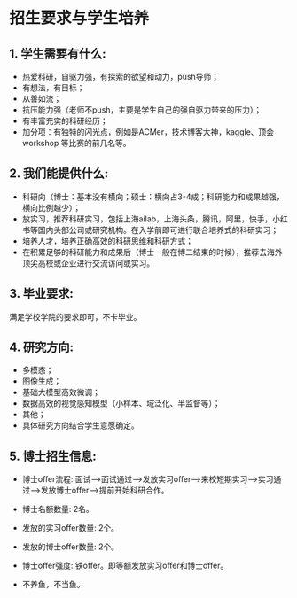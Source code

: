 # 招生要求与学生培养

## 1. 学生需要有什么:

- 热爱科研，自驱力强，有探索的欲望和动力，push导师；
- 有想法，有目标；
- 从善如流；
- 抗压能力强（老师不push，主要是学生自己的强自驱力带来的压力）；
- 有丰富充实的科研经历；
- 加分项：有独特的闪光点，例如是ACMer，技术博客大神，kaggle、顶会 workshop 等比赛的前几名等。
 
## 2. 我们能提供什么:

- 科研向（博士：基本没有横向；硕士：横向占3-4成；科研能力和成果越强，横向比例越少）；
- 放实习，推荐科研实习，包括上海ailab，上海头条，腾讯，阿里，快手，小红书等国内头部公司或研究机构。在入学前即可进行联合培养式的科研实习；
- 培养人才，培养正确高效的科研思维和科研方式；
- 在积累足够的科研能力和成果后（博士一般在博二结束的时候），推荐去海外顶尖高校或企业进行交流访问或实习。

## 3. 毕业要求:

满足学校学院的要求即可，不卡毕业。

## 4. 研究方向:

- 多模态；
- 图像生成；
- 基础大模型高效微调；
- 数据高效的视觉感知模型（小样本、域泛化、半监督等）；
- 其他；
- 具体研究方向结合学生意愿确定。

## 5. 博士招生信息:

- 博士offer流程: 面试-->面试通过-->发放实习offer-->来校短期实习-->实习通过-->发放博士offer-->提前开始科研合作。
 
- 博士名额数量: 2名。
 
- 发放的实习offer数量: 2个。
 
- 发放的博士offer数量: 2个。
 
- 博士offer强度: 铁offer。即等额发放实习offer和博士offer。
 
- 不养鱼，不当鱼。

